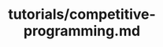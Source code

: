---
title: tutorials/competitive-programming.md
showAuthorInfo: false
redirect_path: /docs/competitive-programming
---